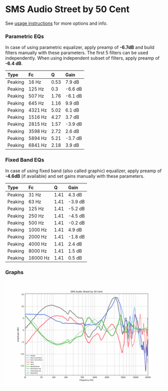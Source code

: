 # SMS Audio Street by 50 Cent
See [usage instructions](https://github.com/jaakkopasanen/AutoEq#usage) for more options and info.

### Parametric EQs
In case of using parametric equalizer, apply preamp of **-6.7dB** and build filters manually
with these parameters. The first 5 filters can be used independently.
When using independent subset of filters, apply preamp of **-6.4 dB**.

| Type    | Fc      |    Q | Gain    |
|:--------|:--------|:-----|:--------|
| Peaking | 16 Hz   | 0.53 | 7.9 dB  |
| Peaking | 125 Hz  | 0.3  | -6.6 dB |
| Peaking | 507 Hz  | 1.76 | -6.1 dB |
| Peaking | 645 Hz  | 1.16 | 9.9 dB  |
| Peaking | 4321 Hz | 5.02 | 6.1 dB  |
| Peaking | 1516 Hz | 4.27 | 3.7 dB  |
| Peaking | 2815 Hz | 1.57 | -3.9 dB |
| Peaking | 3598 Hz | 2.72 | 2.6 dB  |
| Peaking | 5894 Hz | 5.21 | -3.7 dB |
| Peaking | 6841 Hz | 2.18 | 3.9 dB  |

### Fixed Band EQs
In case of using fixed band (also called graphic) equalizer, apply preamp of **-4.6dB**
(if available) and set gains manually with these parameters.

| Type    | Fc       |    Q | Gain    |
|:--------|:---------|:-----|:--------|
| Peaking | 31 Hz    | 1.41 | 4.3 dB  |
| Peaking | 63 Hz    | 1.41 | -3.9 dB |
| Peaking | 125 Hz   | 1.41 | -5.2 dB |
| Peaking | 250 Hz   | 1.41 | -4.5 dB |
| Peaking | 500 Hz   | 1.41 | -0.2 dB |
| Peaking | 1000 Hz  | 1.41 | 4.9 dB  |
| Peaking | 2000 Hz  | 1.41 | -1.8 dB |
| Peaking | 4000 Hz  | 1.41 | 2.4 dB  |
| Peaking | 8000 Hz  | 1.41 | 1.5 dB  |
| Peaking | 16000 Hz | 1.41 | 0.5 dB  |

### Graphs
![](./SMS%20Audio%20Street%20by%2050%20Cent.png)